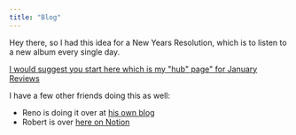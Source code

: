 ```yaml
---
title: "Blog"
---
```


Hey there, so I had this idea for a New Years Resolution, which is to listen to a new album every single day.

[I would suggest you start here which is my "hub" page" for January Reviews](/posts/album-a-day-jan-2022-intro)

I have a few other friends doing this as well:
- Reno is doing it over at [his own blog](www.renodubois.com)
- Robert is over [here on Notion](https://robertlandis.notion.site/)
